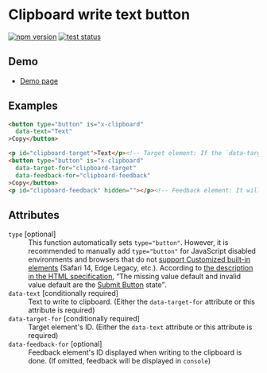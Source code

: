 # Clipboard write text button

[![npm version](https://badge.fury.io/js/%40saekitominaga%2Fcustomelements-button-clipboard.svg)](https://www.npmjs.com/package/@saekitominaga/customelements-button-clipboard)
[![test status](https://github.com/SaekiTominaga/webui/actions/workflows/button-clipboard-test.yml/badge.svg)](https://github.com/SaekiTominaga/webui/actions/workflows/button-clipboard-test.yml)

## Demo

- [Demo page](https://saekitominaga.github.io/webui/customelements/button-clipboard/demo.html)

## Examples

```HTML
<button type="button" is="x-clipboard"
  data-text="Text"
>Copy</button>

<p id="clipboard-target">Text</p><!-- Target element: If the `data-target-for` attribute exists, write the contents of this element (Node.textContent or HTMLXXXElement.value or HTMLMetaElement.content) to the clipboard. -->
<button type="button" is="x-clipboard"
  data-target-for="clipboard-target"
  data-feedback-for="clipboard-feedback"
>Copy</button>
<p id="clipboard-feedback" hidden=""></p><!-- Feedback element: It will be displayed when writing to the clipboard is done. -->
```

## Attributes

<dl>
<dt><code>type</code> [optional]</dt>
<dd>This function automatically sets <code>type="button"</code>.
However, it is recommended to manually add <code>type="button"</code> for JavaScript disabled environments and browsers that do not <a href="https://caniuse.com/custom-elementsv1">support Customized built-in elements</a> (Safari 14, Edge Legacy, etc.). According to <a href="https://html.spec.whatwg.org/multipage/form-elements.html#attr-button-type">the description in the HTML specification</a>, <q cite="https://html.spec.whatwg.org/multipage/form-elements.html#attr-button-type">The missing value default and invalid value default are the <a href="https://html.spec.whatwg.org/multipage/form-elements.html#attr-button-type-submit-state">Submit Button</a> state</q>.</dd>
<dt><code>data-text</code> [conditionally required]</dt>
<dd>Text to write to clipboard. (Either the <code>data-target-for</code> attribute or this attribute is required)</dd>
<dt><code>data-target-for</code> [conditionally required]</dt>
<dd>Target element's ID. (Either the <code>data-text</code> attribute or this attribute is required)</dd>
<dt><code>data-feedback-for</code> [optional]</dt>
<dd>Feedback element's ID displayed when writing to the clipboard is done. (If omitted, feedback will be displayed in <code>console</code>)</dd>
</dl>

